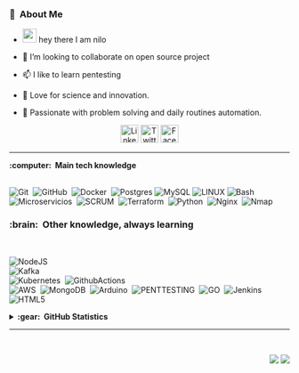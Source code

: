 

<!---
nilofe/nilofe is a ✨ special ✨ repository because its `README.md` (this file) appears on your GitHub profile.
You can click the Preview link to take a look at your changes.
--->


### :space_invader: &nbsp;About Me
  
  - <img src="https://media.giphy.com/media/hvRJCLFzcasrR4ia7z/giphy.gif" width="25px"> hey there I am nilo

  
  - 💞️ I’m looking to collaborate on open source project
  
  - 📫 I like to learn pentesting


  - :seedling:&nbsp;Love for science and innovation.

  - :heartbeat:&nbsp;Passionate with problem solving and daily routines automation.



<p align="center">
<!--  <img align="left" alt="nilofe | Twitter" width="25px" src="https://raw.githubusercontent.com/peterthehan/peterthehan/master/assets/twitter.svg" /></a>
  <a href="https://www.linkedin.com/en/felipepyg/">
  <img align="left" alt="LinkedIN de nilofe" width="22px" src="https://raw.githubusercontent.com/peterthehan/peterthehan/master/assets/linkedin.svg" />
</a> -->
<a href="https://www.linkedin.com/in/felipepyg"><img alt="LinkedIn" height="32" width="32" src="https://raw.githubusercontent.com/peterthehan/peterthehan/master/assets/linkedin.svg"></a> 
 <a href="https://twitter.com/_flipe_"><img alt="Twitter" height="32" width="32" src="https://raw.githubusercontent.com/peterthehan/peterthehan/master/assets/twitter.svg"></a>
 <a href="https://facebook.com/felipepni"><img alt="Facebook" height="32" width="32" src="https://raw.githubusercontent.com/peterthehan/peterthehan/master/assets/facebook.svg"></a>

  
<!-- cv 
  <a href="http://lattes.cnpq.br/5511556848445955"><img src="" />
  -->
  </a>
</p>

<hr/>


  <summary><b>:computer: &nbsp;Main tech knowledge</b></summary>
  <br/>

![Git](https://img.shields.io/badge/GIT-%23F05033.svg?&style=flat&logo=git&logoColor=white)&nbsp;
![GitHub](https://img.shields.io/badge/GITHUB-%23121011.svg?&style=flat&logo=github&logoColor=white)&nbsp;
![Docker](https://img.shields.io/badge/DOCKER-2496ED.svg?&style=flat&logo=docker&logoColor=white)&nbsp;
![Postgres](https://img.shields.io/badge/POSTGRES-%23316192.svg?&style=flat&logo=postgresql&logoColor=white)
![MySQL](https://img.shields.io/badge/Mysql-4479A1.svg?&style=flat&logo=mysqldb&logoColor=white)
![LINUX](https://img.shields.io/badge/LINUX-FCC624?style=flat-square&logo=linux&logoColor=black)
![Bash](https://img.shields.io/badge/BASH-007ACC.svg?&style=flat&logo=bash)&nbsp;
![Microservicios](https://img.shields.io/badge/MICROSERVICIOS-888888.svg?&style=flat&logoColor=white)&nbsp;
![SCRUM](https://img.shields.io/badge/SCRUM-6DB33F.svg?&style=flat&logo=ddd&logoColor=white)&nbsp;
![Terraform](https://img.shields.io/badge/TERRAFORM-%23121011.svg?&style=flat&logo=terraform&logoColor=white)&nbsp;
![Python](https://img.shields.io/badge/PYTHON-3776AB.svg?&style=flat&logo=python&logoColor=white)&nbsp;
![Nginx](https://img.shields.io/badge/NGINX-269539.svg?&style=flat&logo=nginx&logoColor=white)&nbsp;
![Nmap](https://img.shields.io/badge/NMAP-%23121011.svg?&style=flat&logo=nmap&logoColor=white)&nbsp;




 <summary><h3><b>:brain: &nbsp;Other knowledge, always learning</b></h3></summary>
  <br/>

![NodeJS](https://img.shields.io/badge/NODEJS-339933.svg?&style=flat&logo=node.js&logoColor=white)&nbsp;\
![Kafka](https://img.shields.io/badge/APACHE%20KAFKA-231F20.svg?&style=flat&logo=apache-kafka&logoColor=white)&nbsp;\
![Kubernetes](https://img.shields.io/badge/KUBERNETES-326CE5.svg?&style=flat&logo=kubernetes&logoColor=white)&nbsp;
![GithubActions](https://img.shields.io/badge/GITHUB%20ACTIONS-2088FF.svg?&style=flat&logo=github-actions&logoColor=white)&nbsp;\
![AWS](https://img.shields.io/badge/AMAZON%20AWS-232F3E.svg?&style=flat&logo=amazon-aws&logoColor=white)&nbsp;
![MongoDB](https://img.shields.io/badge/MONGODB-47A248.svg?&style=flat&logo=mongodb&logoColor=white)&nbsp;
![Arduino](https://img.shields.io/badge/ARDUINO-00979D.svg?&style=flat&logo=arduino&logoColor=white)&nbsp;
![PENTTESTING](https://img.shields.io/badge/PenTesting-CC6699.svg?&style=flat&logo=pentesting&logoColor=white)&nbsp;
![GO](https://img.shields.io/badge/GO-31A8FF.svg?&style=flat&logo=go&logoColor=white)&nbsp;
![Jenkins](https://img.shields.io/badge/Jenkins-%23121011.svg?&style=flat&logo=jenkins&logoColor=white)&nbsp;
![HTML5](https://img.shields.io/badge/HTML5-E34F26.svg?&style=flat&logo=html5&logoColor=white)&nbsp;





<details>
  <summary><b>:gear: &nbsp;GitHub Statistics</b></summary>
  <br/>
    <p align="center">
        <img height="137px" src="https://github-readme-streak-stats.herokuapp.com/?user=nilofe&hide_border=true&theme=nightowl" />
    </p>
    <p align="center">
         <img height="137px" src="https://github-readme-stats.vercel.app/api/top-langs/?username=nilofe&hide=html&hide_title=true&hide_border=true&layout=compact&langs_count=8&theme=nightowl" />
    </p>
</details>

<hr/>
<br/>

<p align="right">
<img src="https://komarev.com/ghpvc/?username=nilofe&style=plastic&label=Views"><img>
<img src="https://badges.pufler.dev/visits/nilofe/nilofe?color=black&logo=github" />
</p>
